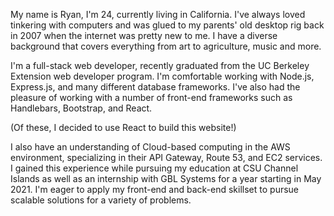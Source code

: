 

My name is Ryan, I'm 24, currently living in California. I've always loved tinkering with computers and was glued to my parents' old desktop rig back in 2007 when the internet was pretty new to me. I have a diverse background that covers everything from art to agriculture, music and more.

I'm a full-stack web developer, recently graduated from the UC Berkeley Extension web developer program. I'm comfortable working with Node.js, Express.js, and many different database frameworks. I've also had the pleasure of working with a number of front-end frameworks such as Handlebars, Bootstrap, and React.

(Of these, I decided to use React to build this website!)

I also have an understanding of Cloud-based computing in the AWS environment, specializing in their API Gateway, Route 53, and EC2 services. I gained this experience while pursuing my education at CSU Channel Islands as well as an internship with GBL Systems for a year starting in May 2021. I'm eager to apply my front-end and back-end skillset to pursue scalable solutions for a variety of problems.

